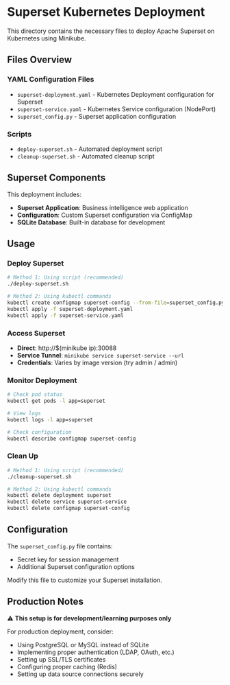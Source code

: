 # Superset Kubernetes Deployment

This directory contains the necessary files to deploy Apache Superset on Kubernetes using Minikube.

## Files Overview

### YAML Configuration Files
- `superset-deployment.yaml` - Kubernetes Deployment configuration for Superset
- `superset-service.yaml` - Kubernetes Service configuration (NodePort)
- `superset_config.py` - Superset application configuration

### Scripts
- `deploy-superset.sh` - Automated deployment script
- `cleanup-superset.sh` - Automated cleanup script

## Superset Components

This deployment includes:
- **Superset Application**: Business intelligence web application
- **Configuration**: Custom Superset configuration via ConfigMap
- **SQLite Database**: Built-in database for development

## Usage

### Deploy Superset
```bash
# Method 1: Using script (recommended)
./deploy-superset.sh

# Method 2: Using kubectl commands
kubectl create configmap superset-config --from-file=superset_config.py
kubectl apply -f superset-deployment.yaml
kubectl apply -f superset-service.yaml
```

### Access Superset
- **Direct**: http://$(minikube ip):30088
- **Service Tunnel**: `minikube service superset-service --url`
- **Credentials**: Varies by image version (try admin / admin)

### Monitor Deployment
```bash
# Check pod status
kubectl get pods -l app=superset

# View logs
kubectl logs -l app=superset

# Check configuration
kubectl describe configmap superset-config
```

### Clean Up
```bash
# Method 1: Using script (recommended)
./cleanup-superset.sh

# Method 2: Using kubectl commands
kubectl delete deployment superset
kubectl delete service superset-service
kubectl delete configmap superset-config
```

## Configuration

The `superset_config.py` file contains:
- Secret key for session management
- Additional Superset configuration options

Modify this file to customize your Superset installation.

## Production Notes

⚠️ **This setup is for development/learning purposes only**

For production deployment, consider:
- Using PostgreSQL or MySQL instead of SQLite
- Implementing proper authentication (LDAP, OAuth, etc.)
- Setting up SSL/TLS certificates
- Configuring proper caching (Redis)
- Setting up data source connections securely
